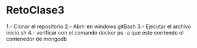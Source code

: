 # RetoClase3

1.- Clonar el repositorio
2.- Abrir en windows gitBash
3.- Ejecutar el archivo inicio.sh
4.- verificar con el comando docker ps -a que este corriendo el contenedor de mongodb
